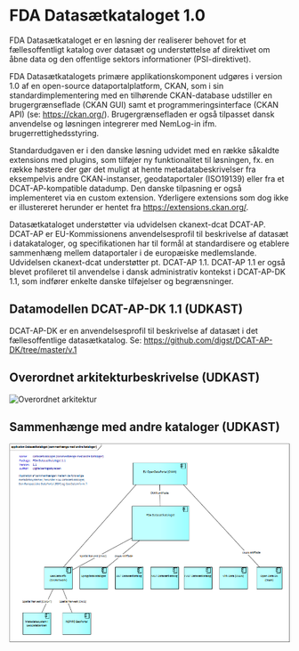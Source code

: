 # FDA Datasætkataloget 1.0

FDA Datasætkataloget er en løsning der realiserer behovet for et fællesoffentligt katalog over datasæt og understøttelse af direktivet om åbne data og den offentlige sektors informationer (PSI-direktivet). 

FDA Datasætkatalogets primære applikationskomponent udgøres i version 1.0 af en open-source dataportalplatform, CKAN, som i sin standardimplementering med en tilhørende CKAN-database udstiller en brugergrænseflade (CKAN GUI) samt et programmeringsinterface (CKAN API) (se: https://ckan.org/). Brugergrænsefladen er også tilpasset dansk anvendelse og løsningen integrerer med NemLog-in ifm. brugerrettighedsstyring.

Standardudgaven er i den danske løsning udvidet med en række såkaldte extensions med plugins, som tilføjer ny funktionalitet til løsningen, fx. en række høstere der gør det muligt at hente metadatabeskrivelser fra eksempelvis andre CKAN-instanser, geodataportaler (ISO19139) eller fra et DCAT-AP-kompatible datadump. Den danske tilpasning er også implementeret via en custom extension. Yderligere extensions som dog ikke er illustereret herunder er hentet fra https://extensions.ckan.org/.

Datasætkataloget understøtter via udvidelsen ckanext-dcat DCAT-AP. DCAT-AP er EU-Kommissionens anvendelsesprofil til beskrivelse af datasæt i datakataloger, og specifikationen har til formål at standardisere og etablere sammenhæng mellem dataportaler i de europæiske medlemslande. Udvidelsen ckanext-dcat understøtter pt. DCAT-AP 1.1. DCAT-AP 1.1 er også blevet profileret til anvendelse i dansk administrativ kontekst i DCAT-AP-DK 1.1, som indfører enkelte danske tilføjelser og begrænsninger.

## Datamodellen DCAT-AP-DK 1.1 (UDKAST)
DCAT-AP-DK er en anvendelsesprofil til beskrivelse af datasæt i det fællesoffentlige datasætkatalog.
Se: https://github.com/digst/DCAT-AP-DK/tree/master/v.1

## Overordnet arkitekturbeskrivelse  (UDKAST)
![Overordnet arkitektur](https://github.com/digst/datasetcatalogue/blob/master/v.1/FDADatasætkataloget-v1.1(ArchiMate).png "ArchiMate Diagram")

## Sammenhænge med andre kataloger (UDKAST)
![Sammenhænge](https://github.com/digst/datasetcatalogue/blob/master/v.1/FDADatasætkataloget-v1.1sammenhænge(ArchiMate).png "ArchiMate Diagram")



